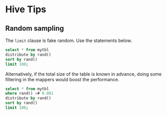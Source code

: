 # Hive Tips


## Random sampling 

The `limit` clause is fake random. Use the statements below.

```sql
select * from mytbl
distribute by rand()
sort by rand()
limit 100;
```


Alternatively, if the total size of the table is known in advance, doing some filtering in the mappers would boost the performance.

```sql
select * from mytbl
where rand() <# 0.001
distribute by rand()
sort by rand()
limit 100;
```
